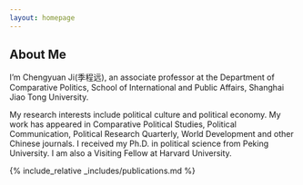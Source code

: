 ```yaml
---
layout: homepage
---
```


## About Me

I’m Chengyuan Ji(季程远), an associate professor at the Department of Comparative Politics, School of International and Public Affairs, Shanghai Jiao Tong University.

My research interests include political culture and political economy. My work has appeared in Comparative Political Studies, Political Communication, Political Research Quarterly, World Development and other Chinese journals. I received my Ph.D. in political science from Peking University. I am also a Visiting Fellow at Harvard University.

{% include_relative _includes/publications.md %}

